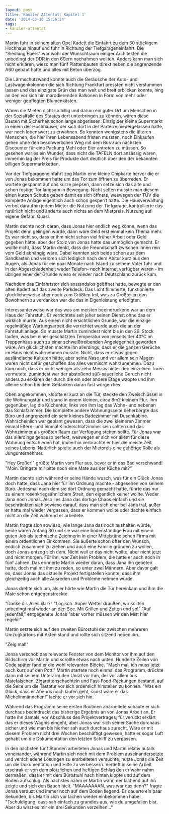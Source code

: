 ```yaml
---
layout: post
title: 'Kanzler Attentat: Kapitel 1'
date: '2014-03-10 15:56:24'
tags:
- kanzler-attentat
---
```


Martin fuhr in seinem alten Opel Kadett die Einfahrt zu dem 30 stöckigem Hochhaus hinauf und fuhr in Richtung der Tiefgarageneinfahrt. Die "Siedlung Ebers" war wohl der Wunschtraum einiger Architekten die unbedingt der DDR in den 60ern nachahmen wollten. Anders kann man sich nicht erklären, wieso man fünf Plattenbauten direkt neben die angrenzende A60 gebaut hatte und alles mit Beton überzog. 

Die Lärmschutzwand konnte auch die Geräusche der Auto- und Lastwagenkolonnen die sich Richtung Frankfurt pressten nicht verstummen lassen und das einzigste Grün das man weit und breit erblicken konnte, hing an den vor sich hin marodierenden Balkonen in Form von mehr oder weniger gepflegten Blumenkästen.

Wären die Mieten nicht so billig und darum ein guter Ort um Menschen in der Sozialfalle des Staates dort unterbringen zu können, wären diese Bauten mit Sicherheit schon lange abgerissen. Einzig der kleine Supermarkt in einem der Hochhäuser, der sich dort in der Parterre niedergelassen hatte, war noch lobenswert zu erwähnen. So konnten wenigstens die älteren Menschen, die hier ihren Lebensabend fristen mussten, noch Einkaufen gehen ohne den beschwerlichen Weg mit dem Bus zum nächsten Discounter für eine Packung Mehl oder Eier antreten zu müssen. So gesehen war es ein Wunder, dass nicht die TAFELN dort ansässig waren, immerhin lag der Preis für Produkte dort deutlich über den der bekannten billigen Supermarktketten.

Vor der Tiefgarageneinfahrt zog Martin eine kleine Chipkarte hervor die er von Jonas bekommen hatte um das Tor zum öffnen zu überreden. Er wartete gespannt auf das kurze piepsen, dann setze sich das alte und schon rostige Tor langsam in Bewegung. Nicht selten musste man diesem einen kurzen Schubs geben damit es sich öffnete, weswegen der TÜV die komplette Anlage eigentlich auch schon gesperrt hatte. Die Hausverwaltung verbot daraufhin jedem Mieter die Nutzung der Tiefgarage, kontrollierte das natürlich nicht und änderte auch nichts an dem Mietpreis. Nutzung auf eigene Gefahr. Quasi.

Martin dachte noch daran, dass Jonas hier endlich weg könne, wenn das Projekt denn gelingen würde, dann wäre Geld erst einmal kein Thema mehr. 
Es war nicht so, dass er ihm nicht schon viel früher Arbeit oder Geld gegeben hätte, aber der Stolz von Jonas hatte das unmöglich gemacht. Er wollte nicht, dass Martin denkt, dass die Freundschaft zwischen ihnen rein vom Geld abhängig wäre. Dabei kannten sich beide schon aus dem Sandkasten und verloren sich lediglich nach dem Abitur kurz aus den Augen, als Jonas für ein paar Monate nach Island zu seinem Vater fuhr und in der Abgeschiedenheit weder Telefon- noch Internet verfügbar waren - im übrigen einer der Gründe wieso er wieder nach Deutschland zurück kam. 

Nachdem das Einfahrtstor sich anstandslos geöffnet hatte, bewegte er den alten Kadett auf das zweite Parkdeck. Das Licht flimmerte, funktionierte glücklicherweise aber noch zum Größten teil, was zu Großteilen den Bewohnern zu verdanken war die das in Eigenleistung erledigten.

Interessanterweise war das was am meisten beeindruckend war an dem Haus der Fahrstuhl. Er verrichtete seit jeher seinen Dienst ohne das er wirklich murrte. Aus einem nicht ersichtlichen Grunde, war die einzige regelmäßige Wartungsarbeit die verrichtet wurde auch die an der Fahrstuhlanlage. So musste Martin zumindest nicht bis in den 26. Stock laufen, was bei einer geschätzten Temperatur von jenseits der 40°C im Treppenhaus auch zu einer schweißtreibenden Angelegenheit geworden wäre. Am glücklichsten machte ihn allerdings, dass er die ganzen Gerüche im Haus nicht wahrnehmen musste. Nicht, dass er etwas gegen ausländische Kulturen hätte, aber seine Nase und vor allem sein Magen waren nicht dafür geschaffen das alles vermischt wahrzunehmen. Dazu kam noch, dass er nicht weniger als zehn Messis hinter den einzelnen Türen vermutete, zumindest war der abstoßend süß-sauerliche Geruch nicht anders zu erklären der durch die ein oder andere Etage wappte und ihm alleine schon bei dem Gedanken daran fast würgen lies.

Oben angekommen, klopfte er kurz an die Tür, steckte den Zweischlüssel in die Wohnungstür und stand in einem kleinen, circa 8m2 kleinem Flur. Ihm gegenüber, lag die Küchentür, links von ihm lag das Wohn- und nebenan das Schlafzimmer. Die komplette andere Wohnungsseite beherbergte das Büro und angrenzend ein sehr kleines Badezimmer mit Duschkabine. Wahrscheinlich war geplant gewesen, dass die zwei kleineren Zimmer einmal Eltern- und einmal Kinderschlafzimmer sein sollten und das Wohnzimmer als größten Raum zur Verfügung stehen sollte. Für Jonas war das allerdings genauso perfekt, weswegen er sich vor allem für diese Wohnung entschieden hat, immerhin verbrachte er hier die meiste Zeit seines Lebens. Natürlich spielte auch der Mietpreis eine gehörige Rolle als Jungunternehmer.

"Hey Großer!" grüßte Martin vom Flur aus, bevor er in das Bad verschwand!
"Moin. Bringste mir bitte noch eine Mate aus der Küche mit?"

Martin dachte sich während er seine Hände wusch, was für ein Glück Jonas doch hatte, dass Jana hier für ihn Ordnung machte - abgesehen von seinem Büro. Jedesmal nach dem sie dort Ordnung gemacht hatte, führte das nur zu einem rosenkriegsähnlichem Streit, den eigentlich keiner wollte. Weder Jana noch Jonas. Also lies Jana das dortige Chaos einfach und sie beschränkten sich sowieso darauf, dass man sich eher bei Jana traf, außer er hatte mal wieder vergessen, dass er kommen wollte oder dachte einfach nicht an die Zeit während er arbeitete.

Martin fragte sich sowieso, wie lange Jana das noch aushalten würde, beide waren Anfang 30 und sie war eine bodenständige Frau mit einem guten Job als technische Zeichnerin in einer Mittelständischen Firma mit einem ordentlichen Einkommen. Sie äußerte schon öfter den Wunsch, endlich zusammen zu ziehen und auch eine Familie gründen zu wollen, doch Jonas entzog sich dem. Nicht weil er das nicht wollte, aber nicht jetzt und nicht morgen. Für ihn, war Zeit kein Problem, die hatte er auch noch in fünf Jahren. Das erinnerte Martin wieder daran, dass Jana ihn gebeten hatte, doch mal mit ihm zu reden, so unter zwei Männern. Aber davor galt es, dass Jonas das aktuelle Projekt fertigstellen konnte, dass ihm gleichzeitig auch alle Ausreden und Probleme nehmen würde.

Jonas drehte sich um, als er hörte wie Martin die Tür hereinkam und ihm die Mate schon entgegenstreckte. 

"Danke dir. Alles klar?"
"Logisch. Super Wetter draußen, wir sollten unbedingt mal wieder an den See. Mit Grillen und Zelten und so!"
"Auf jedenfall," entgegenete Jonas "aber vorher müssen wir den Mist hier regeln!"

Martin setzte sich auf den zweiten Bürostuhl der zwischen mehreren Umzugkartons mit Akten stand und rollte sich sitzend neben ihn. 

"Zeig mal!" 

Jonas verschob das relevante Fenster von dem Monitor vor ihm auf den Bildschirm vor Martin und scrollte etwas nach unten. Hunderte Zeilen von Code später fand er die wohl relevanten Blöcke. "Mach mal, ich muss jetzt auch kurz auf den Pott."
Martin startete noch einmal das Programm, drückte dann mit seinem Unterarm den Unrat vor ihm, der vor allem aus Matefalschen, Zigarettenschachteln und Fast-Food-Packungen bestand, auf die Seite um die Tastatur vor sich ordentlich hinstellen zu können. "Was ein Glück, dass er Abends noch laufen geht, sonst wäre er das Michelinmännchen!" lachte er vor sich hin.

Während das Programm seine ersten Routinen abarbeitete schaute er sich durchaus beeindruckt das bisherige Ergebnis an von Jonas Arbeit an. Er hatte ihn damals, vor Abschluss des Projektvertrages, für verückt erklärt das er dieses Wagnis eingeht, aber Jonas war sich seiner Sache durchaus sicher und wie man bis hierher sah auch durchaus zurecht. Wäre er mit diesem Problem nicht drei Wochen beschäftigt gewesen, hätte er sogar Luft gehabt um die Dokumentation den letzten Schliff zu verpassen.

In den nächsten fünf Stunden arbeiteten Jonas und Martin relativ autark voneinander, während Martin sich noch mit dem Problem auseinandersetzte und verschiedene Lösungen zu erarbeiteten versuchte, nutze Jonas die Zeit um die Dokumentation und Hilfe zu verbessern. Vertieft in seine Arbeit erschrak er von dem plötzlichen und heftigen Schlag den er wahr nahm dermaßen, dass er mit dem Bürostuhl nach hinten kippte und auf dem Boden aufschlug. Als nächstes nahm er Martin wahr, der lachend auf ihn zeigte und sich den Bauch hielt. "MAAAAAAAN, was war das denn?" fragte Jonas verduzt und immer noch auf dem Boden liegend.
Es dauerte ein paar Sekunden, bis Martin sich vor lachen wieder einbekommen habe: "Tschuldigung, dass sah einfach zu grandios aus, wie du umgefallen bist. Aber du wirst es mir ein drei Sekunden verzeihen..."

